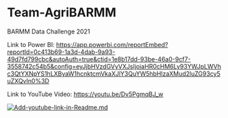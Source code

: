 # Team-AgriBARMM
BARMM Data Challenge 2021


Link to Power BI: https://app.powerbi.com/reportEmbed?reportId=0c413b69-1a3d-4dab-9a93-49d7fd799cbc&autoAuth=true&ctid=1e8b17dd-93be-46a0-9cf7-3558742c54b5&config=eyJjbHVzdGVyVXJsIjoiaHR0cHM6Ly93YWJpLWVhc3QtYXNpYS1hLXByaW1hcnktcmVkaXJlY3QuYW5hbHlzaXMud2luZG93cy5uZXQvIn0%3D 


Link to YouTube Video: https://youtu.be/Dv5PgmqBJ_w

 [![Add-youtube-link-in-Readme.md](https://img.youtube.com/vi/Dv5PgmqBJ_w/0.jpg)](https://youtu.be/Dv5PgmqBJ_w)
